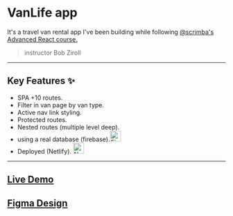 # VanLife app

It's a travel van rental app I've been building while following [@scrimba's Advanced React course.](https://scrimba.com/learn-react-router-6-c06)

> instructor Bob Ziroll

---

## Key Features ✨

- SPA +10 routes.
- Filter in van page by van type.
- Active nav link styling.
- Protected routes.
- Nested routes (multiple level deep).
- using a real database (firebase).<img src="https://www.vectorlogo.zone/logos/firebase/firebase-icon.svg" alt="Firebase" width="25"/>
- Deployed (Netlify).
  <img src="https://www.vectorlogo.zone/logos/netlify/netlify-icon.svg" alt="Netlify" width="25"/>

---

## [Live Demo](https://vanlife-sc-react-router.netlify.app/)

## [Figma Design](https://www.figma.com/design/YQZ8Ct9NeE4AYioMP5FztD/-VanLife--Copy-?node-id=0-1&t=Kj0s1WbEBd0ugt9H-1)
